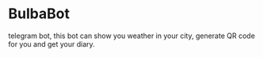 # BulbaBot
telegram bot, this bot can show you weather in your city, generate QR code for you and get your diary.
